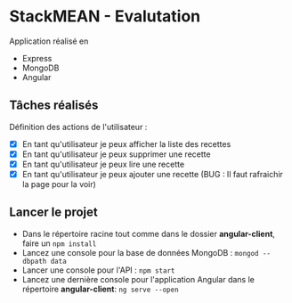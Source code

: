 # StackMEAN - Evalutation

Application réalisé en
- Express 
- MongoDB
- Angular

## Tâches réalisés
Définition des actions de l'utilisateur :
- [x] En tant qu'utilisateur je peux afficher la liste des recettes
- [x] En tant qu'utilisateur je peux supprimer une recette
- [x] En tant qu'utilisateur je peux lire une recette
- [x] En tant qu'utilisateur je peux ajouter une recette (BUG : Il faut rafraichir la page pour la voir)

## Lancer le projet
- Dans le répertoire racine tout comme dans le dossier **angular-client**, faire un ``npm install``
- Lancez une console pour la base de données MongoDB : ``mongod --dbpath data``
- Lancer une console pour l'API : ``npm start``
- Lancez une dernière console pour l'application Angular dans le répertoire **angular-client**: ``ng serve --open``